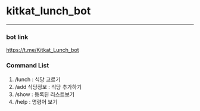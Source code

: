 # kitkat_lunch_bot
<hr>

### bot link
https://t.me/Kitkat_Lunch_bot

### Command List
1. /lunch : 식당 고르기
2. /add 식당정보 : 식당 추가하기
3. /show : 등록된 리스트보기
4. /help : 명령어 보기

